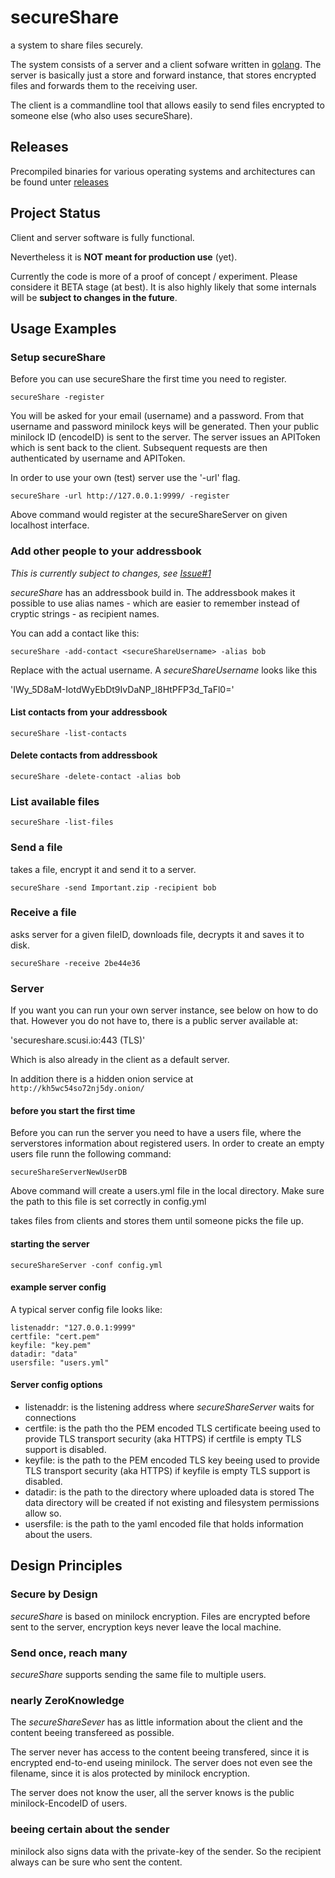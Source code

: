 # secureShare

a system to share files securely.

The system consists of a server and a client sofware written in [golang](golang.org).
The server is basically just a store and forward instance, 
that stores encrypted files and forwards them to the receiving user.

The client is a commandline tool that allows easily to send files encrypted to someone else (who also uses secureShare).

## Releases

Precompiled binaries for various operating systems and architectures can be found unter [releases](https://github.com/scusi/secureShare/releases/)

## Project Status

Client and server software is fully functional.

Nevertheless it is **NOT meant for production use** (yet).

Currently the code is more of a proof of concept / experiment.
Please considere it BETA stage (at best).
It is also highly likely that some internals will be **subject to changes in the future**.

## Usage Examples

### Setup secureShare

Before you can use secureShare the first time you need to register.

```secureShare -register```

You will be asked for your email (username) and a password.
From that username and password minilock keys will be generated.
Then your public minilock ID (encodeID) is sent to the server.
The server issues an APIToken which is sent back to the client.
Subsequent requests are then authenticated by username and APIToken.

In order to use your own (test) server use the '-url' flag.

```secureShare -url http://127.0.0.1:9999/ -register```

Above command would register at the secureShareServer on given localhost interface.

### Add other people to your addressbook

*This is currently subject to changes, see [Issue#1](https://github.com/scusi/secureShare/issues/1)*

_secureShare_ has an addressbook build in. The addressbook makes it possible 
to use alias names - which are easier to remember instead of cryptic strings - 
as recipient names.

You can add a contact like this:

```secureShare -add-contact <secureShareUsername> -alias bob```

Replace <secureShareUsername> with the actual username.
A _secureShareUsername_ looks like this 

 'IWy_5D8aM-IotdWyEbDt9IvDaNP_l8HtPFP3d_TaFl0='

#### List contacts from your addressbook

```secureShare -list-contacts```

#### Delete contacts from addressbook

```secureShare -delete-contact -alias bob```

### List available files

```secureShare -list-files```

### Send a file

takes a file, encrypt it and send it to a server.

```secureShare -send Important.zip -recipient bob```

### Receive a file 

asks server for a given fileID, downloads file, decrypts it and saves it to disk.

```secureShare -receive 2be44e36```

### Server

If you want you can run your own server instance, see below on how to do that.
However you do not have to, there is a public server available at: 

 'secureshare.scusi.io:443 (TLS)'

Which is also already in the client as a default server.

In addition there is a hidden onion service at `http://kh5wc54so72nj5dy.onion/`

#### before you start the first time

Before you can run the server you need to have a users file, where the serverstores information about registered users.
In order to create an empty users file runn the following command:

```
secureShareServerNewUserDB
```

Above command will create a users.yml file in the local directory.
Make sure the path to this file is set correctly in config.yml

takes files from clients and stores them until someone picks the file up.

#### starting the server

```secureShareServer -conf config.yml```

#### example server config

A typical server config file looks like:

```
listenaddr: "127.0.0.1:9999"
certfile: "cert.pem"
keyfile: "key.pem"
datadir: "data"
usersfile: "users.yml"
```

#### Server config options

* listenaddr:	is the listening address where _secureShareServer_ waits for connections
* certfile:	is the path tho the PEM encoded TLS certificate beeing used to provide TLS transport security (aka HTTPS)
		if certfile is empty TLS support is disabled.
* keyfile:	is the path to the PEM encoded TLS key beeing used to provide TLS transport security (aka HTTPS)
		if keyfile is empty TLS support is disabled.
* datadir:	is the path to the directory where uploaded data is stored
		The data directory will be created if not existing and filesystem permissions allow so.
* usersfile:	is the path to the yaml encoded file that holds information about the users.

## Design Principles

### Secure by Design

_secureShare_ is based on minilock encryption.
Files are encrypted before sent to the server, encryption keys never leave the local machine.

### Send once, reach many

_secureShare_ supports sending the same file to multiple users.

### nearly ZeroKnowledge

The _secureShareSever_ has as little information about the client and the content beeing transfereed as possible.

The server never has access to the content beeing transfered, since it is encrypted end-to-end useing minilock.
The server does not even see the filename, since it is alos protected by minilock encryption.

The server does not know the user, all the server knows is the public minilock-EncodeID of users.

### beeing certain about the sender

minilock also signs data with the private-key of the sender.
So the recipient always can be sure who sent the content.

